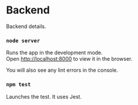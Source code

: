 # Backend

Backend details.

### `node server`

Runs the app in the development mode.<br />
Open [http://localhost:8000](http://localhost:8000) to view it in the browser.

You will also see any lint errors in the console.

### `npm test`

Launches the test. It uses Jest.

